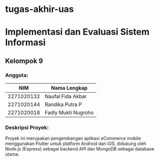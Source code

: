 # tugas-akhir-uas
# Implementasi dan Evaluasi Sistem Informasi

## Kelompok 9
### Anggota:
| NIM         | Nama Lengkap         |
|-------------|----------------------|
| 2271020132  | Naufal Fida Akbar    |
| 2271020144  | Randika Putra P      |
| 2271020018  | Fadly Mukti Nugroho  |

### Deskripsi Proyek:
Proyek ini merupakan pengembangan aplikasi eCommerce mobile menggunakan Flutter untuk platform Android dan iOS, didukung oleh Node.js (Express) sebagai backend API dan MongoDB sebagai database utama.
